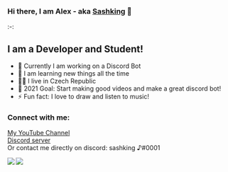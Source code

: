 ### Hi there, I am Alex - aka [Sashking](https://www.youtube.com/channel/UCuy4Q-mmXH6LodRExXvVGLw) 👋
:-:

## I am a Developer and Student!
- 🔭 Currently I am working on a Discord Bot
- 🌱 I am learning new things all the time
- 👨‍🎓 I live in Czech Republic
- 💫 2021 Goal: Start making good videos and make a great discord bot!
- ⚡ Fun fact: I love to draw and listen to music!

### Connect with me:
[My YouTube Channel](https://www.youtube.com/channel/UCuy4Q-mmXH6LodRExXvVGLw)
</br>
[Discord server](https://discord.gg/ruH6f74Cjd)
</br>
Or contact me directly on discord: sashking ♪#0001

<a href="https://github.com/anuraghazra/github-readme-stats">
  <img align="left" src="https://github-readme-stats.vercel.app/api?username=sashking&show_icons=true&hide_border=true&theme=radical" />
</a>
<a href="https://github.com/anuraghazra/github-readme-stats">
  <img align="left" src="https://github-readme-stats.vercel.app/api/top-langs/?username=sashking&show_icons=true&hide_border=true&layout=compact&theme=radical" />
</a>